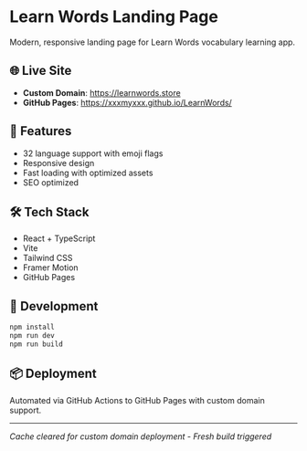 # Learn Words Landing Page

Modern, responsive landing page for Learn Words vocabulary learning app.

## 🌐 Live Site
- **Custom Domain**: https://learnwords.store
- **GitHub Pages**: https://xxxmyxxx.github.io/LearnWords/

## 🚀 Features
- 32 language support with emoji flags
- Responsive design
- Fast loading with optimized assets
- SEO optimized

## 🛠️ Tech Stack
- React + TypeScript
- Vite
- Tailwind CSS
- Framer Motion
- GitHub Pages

## 🔧 Development
```bash
npm install
npm run dev
npm run build
```

## 📦 Deployment
Automated via GitHub Actions to GitHub Pages with custom domain support.

---
*Cache cleared for custom domain deployment - Fresh build triggered*